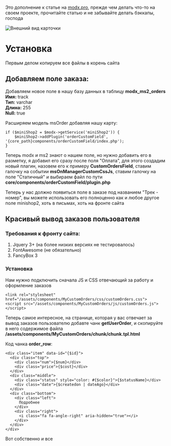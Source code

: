 Это дополнение к статье на [modx.pro](https://modx.pro/howto/13548-podgotavlivaya-lk-for-deposita/ "Перейти на сайт"), прежде чем делать что-то на своем проекте, прочитайте статью и не забывайте делать бэккапы, господа

![Внешний вид карточки](https://pavel.one/img/dont_delite/11.jpg)

# Установка

Первым делом копируем все файлы в корень сайта

## Добавляем поле заказа:

Добавляем новое поле в нашу базу данных в таблицу **modx_ms2_orders**  
**Имя:** track  
**Тип:** varchar   
**Длина:** 255  
**Null:** true  

Расширяем модель msOrder добавляя нашу карту:

	if ($miniShop2 = $modx->getService('miniShop2')) {
	    $miniShop2->addPlugin('orderCustomField', '{core_path}components/orderCustomField/index.php');
	}

Теперь modx и ms2 знают о нашем поле, но нужно добавить его в разметку, я добавил его сразу после поля "Оплата", для этого создадим новый плагин, назовем его к примеру **CustomOrdersField**, ставим галочку на событии **msOnManagerCustomCssJs**, ставим галочку на поле "Статичный" и выбираем файл по пути **core/components/orderCustomField/plugin.php** 

Теперь у нас должно появиться поле в заказе под названием "Трек - номер", вы можете использовать его полноценно как и любое другое поле minishop2, хоть в письмах, хоть на фронте сайта

## Красивый вывод заказов пользователя

### Требования к фронту сайта:

1. Jquery 3+ (на более низких версиях не тестировалось)  
2. FontAwesome (не обязательно)  
3. FancyBox 3

### Установка

Нам нужно подключить сначала JS и CSS отвечающий за работу и оформление заказов

	<link rel="stylesheet" href="/assets/components/MyCustomOrders/css/customOrders.css">
	<script src="/assets/components/MyCustomOrders/js/customOrders.js"></script>

Теперь самое интересное, на странице, которая у вас отвечает за вывод заказов пользователю добавте чанк **getUserOrder**, и скопируйте в него содержимое файла **/assets/components/MyCustomOrders/chunk/chunk.tpl.html**

Код чанка **order_row**:

	<div class="item" data-id="{$id}">
	  <div class="top">
	    <div class="num">{$num}</div>
	    <div class="price">{$cost}</div>
	  </div>
	  <div class="middle">
	    <div class="status" style="color: #{$color}">{$statusName}</div>
	    <div class="date">{$createdon | dateAgo}</div>
	  </div>
	  <div class="bottom">
	    <div class="left">
	      Подробнее
	    </div>
	    <div class="right">
	      <i class="fa fa-angle-right" aria-hidden="true"></i>
	    </div>
	  </div>
	</div>

Вот собственно и все